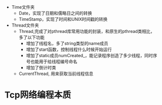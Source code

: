 
- Time文件夹
  - Date，实现了日期和儒略日之间的转换
  - TimeStamp，实现了时间和UNIX时间戳的转换
- Thread文件夹
  - Thread,完成了对pthread库常用功能的封装，和原生的pthread类相比，多了以下功能
    - 增加了线程名，多了string类型的name成员
    - 增加了start函数，控制线程什么时候开始运行
    - 增加了static成员numCreated_，能记录程序创造了多少线程，同时序号也能用于给线程编号命名
    - 增加了倒计时类
  - CurrentThread, 用来获取当前线程信息











# Tcp网络编程本质

